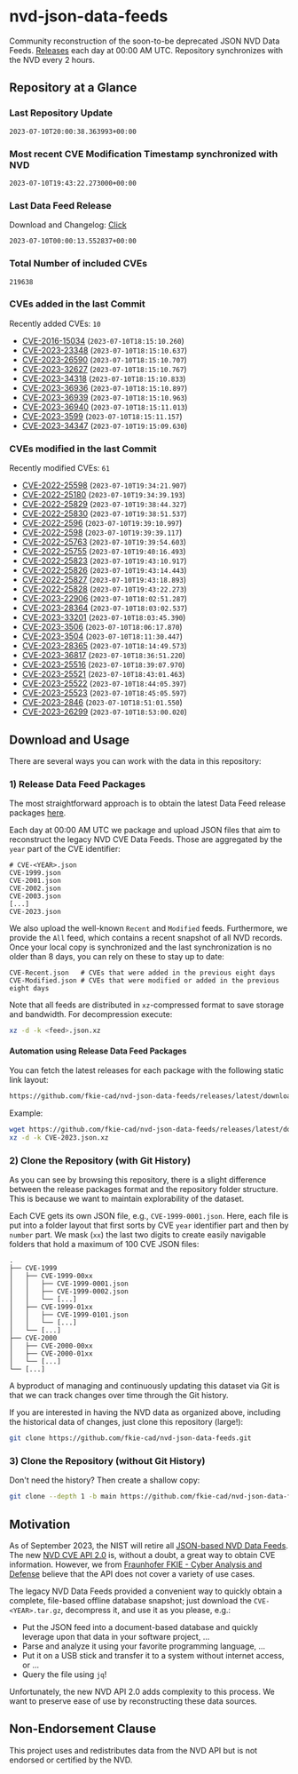 # nvd-json-data-feeds

Community reconstruction of the soon-to-be deprecated JSON NVD Data Feeds. 
[Releases](https://github.com/fkie-cad/nvd-json-data-feeds/releases/latest) each day at 00:00 AM UTC.
Repository synchronizes with the NVD every 2 hours.

## Repository at a Glance

### Last Repository Update

```plain
2023-07-10T20:00:38.363993+00:00
```

### Most recent CVE Modification Timestamp synchronized with NVD

```plain
2023-07-10T19:43:22.273000+00:00
```

### Last Data Feed Release

Download and Changelog: [Click](https://github.com/fkie-cad/nvd-json-data-feeds/releases/latest)

```plain
2023-07-10T00:00:13.552837+00:00
```

### Total Number of included CVEs

```plain
219638
```

### CVEs added in the last Commit

Recently added CVEs: `10`

* [CVE-2016-15034](CVE-2016/CVE-2016-150xx/CVE-2016-15034.json) (`2023-07-10T18:15:10.260`)
* [CVE-2023-23348](CVE-2023/CVE-2023-233xx/CVE-2023-23348.json) (`2023-07-10T18:15:10.637`)
* [CVE-2023-26590](CVE-2023/CVE-2023-265xx/CVE-2023-26590.json) (`2023-07-10T18:15:10.707`)
* [CVE-2023-32627](CVE-2023/CVE-2023-326xx/CVE-2023-32627.json) (`2023-07-10T18:15:10.767`)
* [CVE-2023-34318](CVE-2023/CVE-2023-343xx/CVE-2023-34318.json) (`2023-07-10T18:15:10.833`)
* [CVE-2023-36936](CVE-2023/CVE-2023-369xx/CVE-2023-36936.json) (`2023-07-10T18:15:10.897`)
* [CVE-2023-36939](CVE-2023/CVE-2023-369xx/CVE-2023-36939.json) (`2023-07-10T18:15:10.963`)
* [CVE-2023-36940](CVE-2023/CVE-2023-369xx/CVE-2023-36940.json) (`2023-07-10T18:15:11.013`)
* [CVE-2023-3599](CVE-2023/CVE-2023-35xx/CVE-2023-3599.json) (`2023-07-10T18:15:11.157`)
* [CVE-2023-34347](CVE-2023/CVE-2023-343xx/CVE-2023-34347.json) (`2023-07-10T19:15:09.630`)


### CVEs modified in the last Commit

Recently modified CVEs: `61`

* [CVE-2022-25598](CVE-2022/CVE-2022-255xx/CVE-2022-25598.json) (`2023-07-10T19:34:21.907`)
* [CVE-2022-25180](CVE-2022/CVE-2022-251xx/CVE-2022-25180.json) (`2023-07-10T19:34:39.193`)
* [CVE-2022-25829](CVE-2022/CVE-2022-258xx/CVE-2022-25829.json) (`2023-07-10T19:38:44.327`)
* [CVE-2022-25830](CVE-2022/CVE-2022-258xx/CVE-2022-25830.json) (`2023-07-10T19:38:51.537`)
* [CVE-2022-2596](CVE-2022/CVE-2022-25xx/CVE-2022-2596.json) (`2023-07-10T19:39:10.997`)
* [CVE-2022-2598](CVE-2022/CVE-2022-25xx/CVE-2022-2598.json) (`2023-07-10T19:39:39.117`)
* [CVE-2022-25763](CVE-2022/CVE-2022-257xx/CVE-2022-25763.json) (`2023-07-10T19:39:54.603`)
* [CVE-2022-25755](CVE-2022/CVE-2022-257xx/CVE-2022-25755.json) (`2023-07-10T19:40:16.493`)
* [CVE-2022-25823](CVE-2022/CVE-2022-258xx/CVE-2022-25823.json) (`2023-07-10T19:43:10.917`)
* [CVE-2022-25826](CVE-2022/CVE-2022-258xx/CVE-2022-25826.json) (`2023-07-10T19:43:14.443`)
* [CVE-2022-25827](CVE-2022/CVE-2022-258xx/CVE-2022-25827.json) (`2023-07-10T19:43:18.893`)
* [CVE-2022-25828](CVE-2022/CVE-2022-258xx/CVE-2022-25828.json) (`2023-07-10T19:43:22.273`)
* [CVE-2023-22906](CVE-2023/CVE-2023-229xx/CVE-2023-22906.json) (`2023-07-10T18:02:51.287`)
* [CVE-2023-28364](CVE-2023/CVE-2023-283xx/CVE-2023-28364.json) (`2023-07-10T18:03:02.537`)
* [CVE-2023-33201](CVE-2023/CVE-2023-332xx/CVE-2023-33201.json) (`2023-07-10T18:03:45.390`)
* [CVE-2023-3506](CVE-2023/CVE-2023-35xx/CVE-2023-3506.json) (`2023-07-10T18:06:17.870`)
* [CVE-2023-3504](CVE-2023/CVE-2023-35xx/CVE-2023-3504.json) (`2023-07-10T18:11:30.447`)
* [CVE-2023-28365](CVE-2023/CVE-2023-283xx/CVE-2023-28365.json) (`2023-07-10T18:14:49.573`)
* [CVE-2023-36817](CVE-2023/CVE-2023-368xx/CVE-2023-36817.json) (`2023-07-10T18:36:51.220`)
* [CVE-2023-25516](CVE-2023/CVE-2023-255xx/CVE-2023-25516.json) (`2023-07-10T18:39:07.970`)
* [CVE-2023-25521](CVE-2023/CVE-2023-255xx/CVE-2023-25521.json) (`2023-07-10T18:43:01.463`)
* [CVE-2023-25522](CVE-2023/CVE-2023-255xx/CVE-2023-25522.json) (`2023-07-10T18:44:05.397`)
* [CVE-2023-25523](CVE-2023/CVE-2023-255xx/CVE-2023-25523.json) (`2023-07-10T18:45:05.597`)
* [CVE-2023-2846](CVE-2023/CVE-2023-28xx/CVE-2023-2846.json) (`2023-07-10T18:51:01.550`)
* [CVE-2023-26299](CVE-2023/CVE-2023-262xx/CVE-2023-26299.json) (`2023-07-10T18:53:00.020`)


## Download and Usage

There are several ways you can work with the data in this repository:

### 1) Release Data Feed Packages

The most straightforward approach is to obtain the latest Data Feed release packages [here](https://github.com/fkie-cad/nvd-json-data-feeds/releases/latest).

Each day at 00:00 AM UTC we package and upload JSON files that aim to reconstruct the legacy NVD CVE Data Feeds.
Those are aggregated by the `year` part of the CVE identifier:

```
# CVE-<YEAR>.json
CVE-1999.json
CVE-2001.json
CVE-2002.json
CVE-2003.json
[...]
CVE-2023.json
```

We also upload the well-known `Recent` and `Modified` feeds.
Furthermore, we provide the `All` feed, which contains a recent snapshot of all NVD records.
Once your local copy is synchronized and the last synchronization is no older than 8 days, you can rely on these to stay up to date:

```plain
CVE-Recent.json   # CVEs that were added in the previous eight days
CVE-Modified.json # CVEs that were modified or added in the previous eight days
```

Note that all feeds are distributed in `xz`-compressed format to save storage and bandwidth.
For decompression execute:

```sh
xz -d -k <feed>.json.xz
```


#### Automation using Release Data Feed Packages

You can fetch the latest releases for each package with the following static link layout:

```sh
https://github.com/fkie-cad/nvd-json-data-feeds/releases/latest/download/CVE-<YEAR>.json.xz
```

Example:

```sh
wget https://github.com/fkie-cad/nvd-json-data-feeds/releases/latest/download/CVE-2023.json.xz
xz -d -k CVE-2023.json.xz
```

### 2) Clone the Repository (with Git History)

As you can see by browsing this repository, there is a slight difference between the release packages format and the repository folder structure.
This is because we want to maintain explorability of the dataset.

Each CVE gets its own JSON file, e.g., `CVE-1999-0001.json`.
Here, each file is put into a folder layout that first sorts by CVE `year` identifier part and then by `number` part.
We mask (`xx`) the last two digits to create easily navigable folders that hold a maximum of 100 CVE JSON files:

```plain
.
├── CVE-1999
│   ├── CVE-1999-00xx
│   │   ├── CVE-1999-0001.json
│   │   ├── CVE-1999-0002.json
│   │   └── [...]
│   ├── CVE-1999-01xx
│   │   ├── CVE-1999-0101.json
│   │   └── [...]
│   └── [...]
├── CVE-2000
│   ├── CVE-2000-00xx
│   ├── CVE-2000-01xx
│   └── [...]
└── [...]
```

A byproduct of managing and continuously updating this dataset via Git is that we can track changes over time through the Git history.

If you are interested in having the NVD data as organized above, including the historical data of changes, just clone this repository (large!):

```sh
git clone https://github.com/fkie-cad/nvd-json-data-feeds.git
```

### 3) Clone the Repository (without Git History)

Don't need the history? Then create a shallow copy:

```sh
git clone --depth 1 -b main https://github.com/fkie-cad/nvd-json-data-feeds.git
```

## Motivation

As of September 2023, the NIST will retire all [JSON-based NVD Data Feeds](https://nvd.nist.gov/vuln/data-feeds#divRetirementBanner-1).
The new [NVD CVE API 2.0](https://nvd.nist.gov/developers/vulnerabilities) is, without a doubt, a great way to obtain CVE information.
However, we from [Fraunhofer FKIE - Cyber Analysis and Defense](https://www.fkie.fraunhofer.de/en/departments/cad.html) believe that the API does not cover a variety of use cases.

The legacy NVD Data Feeds provided a convenient way to quickly obtain a complete, file-based offline database snapshot; just download the `CVE-<YEAR>.tar.gz`, decompress it, and use it as you please, e.g.:

* Put the JSON feed into a document-based database and quickly leverage upon that data in your software project, ...
* Parse and analyze it using your favorite programming language, ...
* Put it on a USB stick and transfer it to a system without internet access, or ...
* Query the file using `jq`!

Unfortunately, the new NVD API 2.0 adds complexity to this process.
We want to preserve ease of use by reconstructing these data sources.

## Non-Endorsement Clause

This project uses and redistributes data from the NVD API but is not endorsed or certified by the NVD.